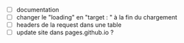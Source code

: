 


- [ ] documentation
- [ ] changer le "loading" en "target : <url>" à la fin du chargement
- [ ] headers de la request dans une table
- [ ] update site dans pages.github.io ?